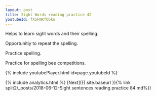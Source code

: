 ```yaml
---
layout: post
title: Sight Words reading practice 42
youtubeId: fX5FNKfObko
---
```

 
 
Helps to learn sight words and their spelling.

Opportunitiy to repeat the spelling. 

Practice spelling. 
 
Practice for spelling bee competitions. 
 
{% include youtubePlayer.html id=page.youtubeId %}
 
 
{% include analytics.html %} 
[Next]({{ site.baseurl }}{% link  split2/_posts/2018-06-12-Sight sentences reading practice 84.md%})
 
